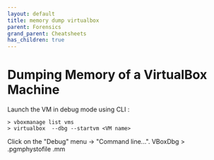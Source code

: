 ```yaml
---
layout: default
title: memory dump virtualbox
parent: Forensics
grand_parent: Cheatsheets
has_children: true
---
```


# Dumping Memory of a VirtualBox Machine

Launch the VM in debug mode using CLI :

```
> vboxmanage list vms
> virtualbox  --dbg --startvm <VM name>
```

Click on the "Debug" menu -> "Command line...". VBoxDbg > .pgmphystofile   <VM name>.mm

